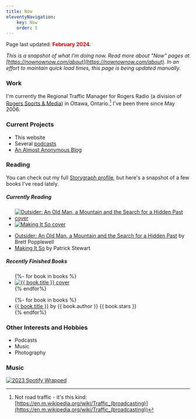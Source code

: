 ```yaml
---
title: Now
eleventyNavigation: 
    key: Now
    order: 5
---
```


<p class="now-page">Page last updated: <strong style="color:#d90202;"> February 2024</strong>.</p>


*This is a snapshot of what I'm doing now. Read more about "Now" pages at [https://nownownow.com/about](https://nownownow.com/about). In an effort to maintain quick load times, this page is being updated manually.*

### Work 
I'm currently the Regional Traffic Manager for Rogers Radio (a division of <a href="https://www.rogerssportsandmedia.com" target="_blank">Rogers Sports & Media</a>) in Ottawa, Ontario.[^1] I've been there since May 2006. 

### Current Projects  

* This website 
* Several [podcasts](/podcasts/)
* [An Almost Anonymous Blog](https://lwgrs.bearblog.dev) 

### Reading 

You can check out my full [Storygraph profile](https://app.thestorygraph.com/profile/srgower), but here's a snapshot of a few books I've read lately. 

##### Currently Reading 

<!-- Currently Reading -->
<ul class="booknav">

 <li class="book-item"><a href="https://www.harpercollins.ca/9781443457859/outsider/"><img class="book" src="https://cdn.thestorygraph.com/e0hs1n70e1ekkfrecmrctc729cdn" alt="Outsider: An Old Man, a Mountain and the Search for a Hidden Past cover" title="Outsider: An Old Man, a Mountain and the Search for a Hidden Past by Brett Popplewell"></a></li>
 <li class="book-item"><a href="https://www.simonandschuster.com/books/Making-It-So/Patrick-Stewart/9781982167738"><img class="book" src="https://cdn.thestorygraph.com/jx2kcbwulth959nnz30rxrvwst0a" alt="Making It So cover" title="Making It So by Patrick Stewart"></a></li> 

</ul>

<ul>

<li><a href="https://www.harpercollins.ca/9781443457859/outsider/">Outsider: An Old Man, a Mountain and the Search for a Hidden Past</a> by Brett Popplewell</li>
<li><a href="https://www.simonandschuster.com/books/Making-It-So/Patrick-Stewart/9781982167738">Making It So</a> by Patrick Stewart</li>

</ul> 

##### Recently Finished Books 

<!-- Book covers -->
<ul class="booknav">
{%- for book in books %}
 <li class="book-item"><a href="{{ book.url }}"><img class="book" src="{{ book.cover }}" alt="{{ book.title }} cover" title="{{ book.title}} by {{ book.author }}"></a></li> 
{% endfor%}
</ul>

<!-- Book list -->
<ul>
{%- for book in books %} 
<li><a href="{{ book.url }}">{{ book.title }}</a> by {{ book.author }} {{ book.stars }}</li>
{% endfor%}
</ul> 


### Other Interests and Hobbies 
* Podcasts
* Music 
* Photography 

### Music

[![2023 Spotify Wrapped](/images/2023wrapped_summary-share.jpeg "My 2023 Spotify Wrapped Graphic")](https://open.spotify.com/playlist/37i9dQZF1DX18jTM2l2fJY?si=e6158d98d7074ef9&nd=1&dlsi=2e7f9a553c584ab4)

[^1]: Not road traffic - it's this kind: [https://en.m.wikipedia.org/wiki/Traffic_(broadcasting)](https://en.m.wikipedia.org/wiki/Traffic_(broadcasting))
